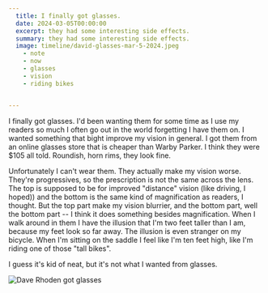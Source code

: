 ```yaml
---
  title: I finally got glasses.
  date: 2024-03-05T00:00:00
  excerpt: they had some interesting side effects.
  summary: they had some interesting side effects.
  image: timeline/david-glasses-mar-5-2024.jpeg
    - note
    - now
    - glasses
    - vision
    - riding bikes


---
```


  I finally got glasses. I'd been wanting them for some time as I use my readers so much I often go out in the world forgetting I have them on. I wanted something that bight improve my vision in general. I got them from an online glasses store that is cheaper than Warby Parker. I think they were $105 all told. Roundish, horn rims, they look fine.

  Unfortunately I can't wear them. They actually make my vision worse. They're progressives, so the prescription is not the same across the lens. The top is supposed to be for improved "distance" vision (like driving, I hoped)) and the bottom is the same kind of magnification as readers, I thought. But the top part make my vision blurrier, and the bottom part, well the bottom part -- I think it does something besides magnification. When I walk around in them I have the illusion that I'm two feet taller than I am, because my feet look so far away. The illusion is even stranger on my bicycle. When I'm sitting on the saddle I feel like I'm ten feet high, like I'm riding one of those "tall bikes".

  I guess it's kid of neat, but it's not what I wanted from glasses.


  ![Dave Rhoden got glasses](/static/img/timeline/david-glasses-mar-5-2024.jpeg)